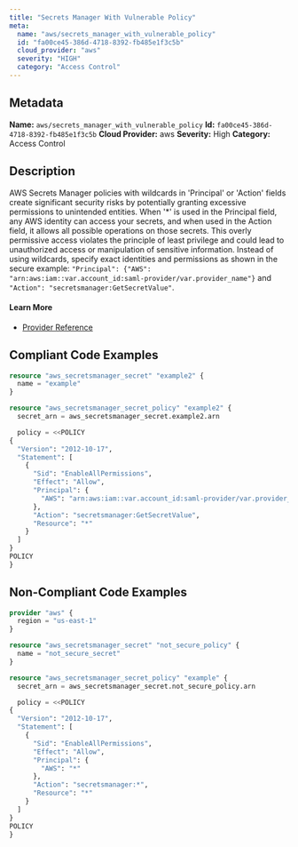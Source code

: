 ```yaml
---
title: "Secrets Manager With Vulnerable Policy"
meta:
  name: "aws/secrets_manager_with_vulnerable_policy"
  id: "fa00ce45-386d-4718-8392-fb485e1f3c5b"
  cloud_provider: "aws"
  severity: "HIGH"
  category: "Access Control"
---
```

## Metadata
**Name:** `aws/secrets_manager_with_vulnerable_policy`
**Id:** `fa00ce45-386d-4718-8392-fb485e1f3c5b`
**Cloud Provider:** aws
**Severity:** High
**Category:** Access Control
## Description
AWS Secrets Manager policies with wildcards in 'Principal' or 'Action' fields create significant security risks by potentially granting excessive permissions to unintended entities. When '*' is used in the Principal field, any AWS identity can access your secrets, and when used in the Action field, it allows all possible operations on those secrets. This overly permissive access violates the principle of least privilege and could lead to unauthorized access or manipulation of sensitive information. Instead of using wildcards, specify exact identities and permissions as shown in the secure example: `"Principal": {"AWS": "arn:aws:iam::var.account_id:saml-provider/var.provider_name"}` and `"Action": "secretsmanager:GetSecretValue"`.

#### Learn More

 - [Provider Reference](https://registry.terraform.io/providers/hashicorp/aws/latest/docs/resources/secretsmanager_secret_policy#policy)


## Compliant Code Examples
```terraform
resource "aws_secretsmanager_secret" "example2" {
  name = "example"
}

resource "aws_secretsmanager_secret_policy" "example2" {
  secret_arn = aws_secretsmanager_secret.example2.arn

  policy = <<POLICY
{
  "Version": "2012-10-17",
  "Statement": [
    {
      "Sid": "EnableAllPermissions",
      "Effect": "Allow",
      "Principal": {
        "AWS": "arn:aws:iam::var.account_id:saml-provider/var.provider_name"
      },
      "Action": "secretsmanager:GetSecretValue",
      "Resource": "*"
    }
  ]
}
POLICY
}

```
## Non-Compliant Code Examples
```terraform
provider "aws" {
  region = "us-east-1"
}

resource "aws_secretsmanager_secret" "not_secure_policy" {
  name = "not_secure_secret"
}

resource "aws_secretsmanager_secret_policy" "example" {
  secret_arn = aws_secretsmanager_secret.not_secure_policy.arn

  policy = <<POLICY
{
  "Version": "2012-10-17",
  "Statement": [
    {
      "Sid": "EnableAllPermissions",
      "Effect": "Allow",
      "Principal": {
        "AWS": "*"
      },
      "Action": "secretsmanager:*",
      "Resource": "*"
    }
  ]
}
POLICY
}

```